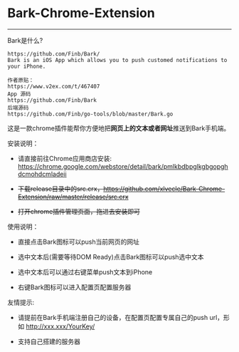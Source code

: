 # Bark-Chrome-Extension

---


Bark是什么?

```
https://github.com/Finb/Bark/
Bark is an iOS App which allows you to push customed notifications to your iPhone.

作者原贴：
https://www.v2ex.com/t/467407
App 源码 
https://github.com/Finb/Bark 
后端源码 
https://github.com/Finb/go-tools/blob/master/Bark.go
```

这是一款chrome插件能帮你方便地把**网页上的文本或者网址**推送到Bark手机端。

安装说明：

+ 请直接前往Chrome应用商店安装: https://chrome.google.com/webstore/detail/bark/pmlkbdbpglkgbgopghdcmohdcmladeii

+ ~~下载release目录中的src.crx，https://github.com/xlvecle/Bark-Chrome-Extension/raw/master/release/src.crx~~ 

+ ~~打开chrome插件管理页面，拖进去安装即可~~

使用说明：

+ 直接点击Bark图标可以push当前网页的网址

+ 选中文本后(需要等待DOM Ready)点击Bark图标可以push选中文本

+ 选中文本后可以通过右键菜单push文本到iPhone

+ 右键Bark图标可以进入配置页配置服务器

友情提示:

+ 请提前在Bark手机端注册自己的设备，在配置页配置专属自己的push url，形如 http://xxx.xxx/YourKey/

+ 支持自己搭建的服务器

